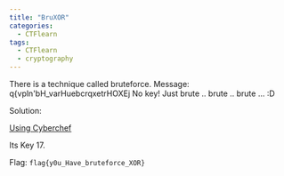 ```yaml
---
title: "BruXOR"
categories:
  - CTFlearn
tags:
  - CTFlearn
  - cryptography
---
```


There is a technique called bruteforce. Message: q{vpln'bH_varHuebcrqxetrHOXEj No key! Just brute .. brute .. brute ... :D

Solution: 

[Using Cyberchef](https://gchq.github.io/CyberChef/#recipe=XOR_Brute_Force(1,100,0,'Standard',false,true,false,'flag')&input=cXt2cGxuJ2JIX3Zhckh1ZWJjcnF4ZXRySE9YRWo)

Its Key 17.

Flag: `flag{y0u_Have_bruteforce_XOR}`